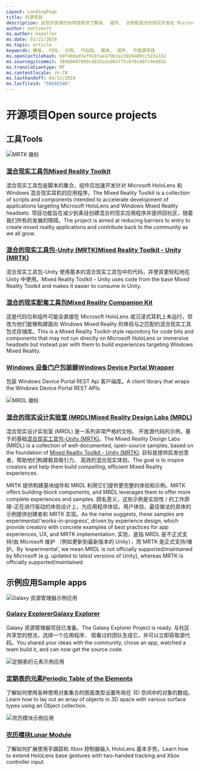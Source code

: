 ```yaml
---
Layout: LandingPage
title: 开源项目
description: 这些开放源代码项目提供了脚本、 组件、 示例和混合的现实开发在 Microsoft，可帮助加快混合的现实的开发过程中的示例。
author: mattzmsft
ms.author: mazeller
ms.date: 03/21/2018
ms.topic: article
keywords: 模板、 代码、 示例、 代码段、 脚本、 组件、 开放源项目
ms.openlocfilehash: b9f48dad3ef918faea79b3a13019400cc522a332
ms.sourcegitcommit: 384b0087899cd835a3a965f75c6f6c607c9edd1b
ms.translationtype: MT
ms.contentlocale: zh-CN
ms.lasthandoff: 04/12/2019
ms.locfileid: "59592546"
---
```

# <a name="open-source-projects"></a><span data-ttu-id="9de6b-104">开源项目</span><span class="sxs-lookup"><span data-stu-id="9de6b-104">Open source projects</span></span>

## <a name="tools"></a><span data-ttu-id="9de6b-105">工具</span><span class="sxs-lookup"><span data-stu-id="9de6b-105">Tools</span></span>

![MRTK 徽标](images/MRTK_Logo_Rev.png)

### <a name="mixed-reality-toolkithttpsgithubcommicrosoftholotoolkit"></a>[<span data-ttu-id="9de6b-107">混合现实工具包</span><span class="sxs-lookup"><span data-stu-id="9de6b-107">Mixed Reality Toolkit</span></span>](https://github.com/microsoft/HoloToolkit)

<span data-ttu-id="9de6b-108">混合现实工具包是脚本的集合，组件应加速开发针对 Microsoft HoloLens 和 Windows 混合现实耳机的应用程序。</span><span class="sxs-lookup"><span data-stu-id="9de6b-108">The Mixed Reality Toolkit is a collection of scripts and components intended to accelerate development of applications targeting Microsoft HoloLens and Windows Mixed Reality headsets.</span></span> <span data-ttu-id="9de6b-109">项目功能旨在减少到条目创建混合的现实应用程序并提供回社区，随着我们所有的发展的障碍。</span><span class="sxs-lookup"><span data-stu-id="9de6b-109">The project is aimed at reducing barriers to entry to create mixed reality applications and contribute back to the community as we all grow.</span></span> 

### <a name="mixed-reality-toolkit---unity-mrtkhttpsgithubcommicrosoftholotoolkit-unity"></a>[<span data-ttu-id="9de6b-110">混合的现实工具包-Unity (MRTK)</span><span class="sxs-lookup"><span data-stu-id="9de6b-110">Mixed Reality Toolkit - Unity (MRTK)</span></span>](https://github.com/microsoft/HoloToolkit-Unity)

<span data-ttu-id="9de6b-111">混合现实工具包-Unity 使用基本的混合现实工具包中的代码，并使其更轻松地在 Unity 中使用。</span><span class="sxs-lookup"><span data-stu-id="9de6b-111">Mixed Reality Toolkit - Unity uses code from the base Mixed Reality Toolkit and makes it easier to consume in Unity.</span></span> 

### <a name="mixed-reality-companion-kithttpsgithubcommicrosofthololenscompanionkit"></a>[<span data-ttu-id="9de6b-112">混合的现实配套工具包</span><span class="sxs-lookup"><span data-stu-id="9de6b-112">Mixed Reality Companion Kit</span></span>](https://github.com/Microsoft/HoloLensCompanionKit)

<span data-ttu-id="9de6b-113">这是代码位和组件可能会直接在 Microsoft HoloLens 或沉浸式耳机上未运行，但改为他们能够构建面向 Windows Mixed Reality 的体验与之匹配的混合现实工具包式存储库。</span><span class="sxs-lookup"><span data-stu-id="9de6b-113">This is a Mixed Reality Toolkit-style repository for code bits and components that may not run directly on Microsoft HoloLens or immersive headsets but instead pair with them to build experiences targeting Windows Mixed Reality.</span></span> 

### <a name="windows-device-portal-wrapperhttpsgithubcommicrosoftwindowsdeviceportalwrapper"></a>[<span data-ttu-id="9de6b-114">Windows 设备门户包装器</span><span class="sxs-lookup"><span data-stu-id="9de6b-114">Windows Device Portal Wrapper</span></span>](https://github.com/Microsoft/WindowsDevicePortalWrapper)

<span data-ttu-id="9de6b-115">包装 Windows Device Portal REST Api 客户端库。</span><span class="sxs-lookup"><span data-stu-id="9de6b-115">A client library that wraps the Windows Device Portal REST APIs.</span></span>

![MRDL 徽标](images/MRDL_Logo_Rev.png)

### <a name="mixed-reality-design-labs-mrdlhttpsgithubcommicrosoftmrdesignlabsunity"></a>[<span data-ttu-id="9de6b-117">混合的现实设计实验室 (MRDL)</span><span class="sxs-lookup"><span data-stu-id="9de6b-117">Mixed Reality Design Labs (MRDL)</span></span>](https://github.com/Microsoft/MRDesignLabs_Unity)

<span data-ttu-id="9de6b-118">混合现实设计实验室 (MRDL) 是一系列非常严格的文档、 开放源代码的示例，基于的基础[混合现实工具包-Unity (MRTK)](https://github.com/microsoft/HoloToolkit-Unity)。</span><span class="sxs-lookup"><span data-stu-id="9de6b-118">The Mixed Reality Design Labs (MRDL) is a collection of well-documented, open-source samples, based on the foundation of [Mixed Reality Toolkit - Unity (MRTK)](https://github.com/microsoft/HoloToolkit-Unity).</span></span> <span data-ttu-id="9de6b-119">目标是提供启发创意者，帮助他们构建极具吸引力、 高效的混合现实体验。</span><span class="sxs-lookup"><span data-stu-id="9de6b-119">The goal is to inspire creators and help them build compelling, efficient Mixed Reality experiences.</span></span>

<span data-ttu-id="9de6b-120">MRTK 提供构建基块组件和 MRDL 利用它们提供更完整的体验和示例。</span><span class="sxs-lookup"><span data-stu-id="9de6b-120">MRTK offers building-block components, and MRDL leverages them to offer more complete experiences and samples.</span></span> <span data-ttu-id="9de6b-121">顾名思义，这些示例是实验性 / 的工作原理-正在进行驱动的体验设计上，为应用程序体验，用户体验，最佳做法的具体的示例提供创建者和 MRTK 实现。</span><span class="sxs-lookup"><span data-stu-id="9de6b-121">As the name suggests, these samples are experimental/’works-in-progress’, driven by experience design, which provide creators with concrete examples of best practices for app experiences, UX, and MRTK implementation.</span></span> <span data-ttu-id="9de6b-122">实验，是指 MRDL 是不正式支持/由 Microsoft 维护 （例如更新到最新版本的 Unity），而 MRTK 是正式支持/维护。</span><span class="sxs-lookup"><span data-stu-id="9de6b-122">By ‘experimental’, we mean MRDL is not officially supported/maintained by Microsoft (e.g. updated to latest versions of Unity), whereas MRTK is officially supported/maintained.</span></span>


## <a name="sample-apps"></a><span data-ttu-id="9de6b-123">示例应用</span><span class="sxs-lookup"><span data-stu-id="9de6b-123">Sample apps</span></span>

![Galaxy 资源管理器示例应用](images/galaxyexplorer-tile.jpg)
### <a name="galaxy-explorergalaxy-explorermd"></a>[<span data-ttu-id="9de6b-125">Galaxy Explorer</span><span class="sxs-lookup"><span data-stu-id="9de6b-125">Galaxy Explorer</span></span>](galaxy-explorer.md)

<span data-ttu-id="9de6b-126">Galaxy 资源管理器项目已准备。</span><span class="sxs-lookup"><span data-stu-id="9de6b-126">The Galaxy Explorer Project is ready.</span></span> <span data-ttu-id="9de6b-127">与社区共享您的想法，选择一个应用程序、 观看过的团队生成它，并可以立即获取源代码。</span><span class="sxs-lookup"><span data-stu-id="9de6b-127">You shared your ideas with the community, chose an app, watched a team build it, and can now get the source code.</span></span> 

![定期表的元素示例应用](images/periodictableofelementsapp-tile.jpg)
### <a name="periodic-table-of-the-elementsperiodic-table-of-the-elementsmd"></a>[<span data-ttu-id="9de6b-129">定期表的元素</span><span class="sxs-lookup"><span data-stu-id="9de6b-129">Periodic Table of the Elements</span></span>](periodic-table-of-the-elements.md)

<span data-ttu-id="9de6b-130">了解如何使用各种使用对象集合的图面类型设置布局在 3D 空间中的对象的数组。</span><span class="sxs-lookup"><span data-stu-id="9de6b-130">Learn how to lay out an array of objects in 3D space with various surface types using an Object collection.</span></span>

![农历模块示例应用](images/lunar-module-tile.png)
### <a name="lunar-modulelunar-modulemd"></a>[<span data-ttu-id="9de6b-132">农历模块</span><span class="sxs-lookup"><span data-stu-id="9de6b-132">Lunar Module</span></span>](lunar-module.md)

<span data-ttu-id="9de6b-133">了解如何扩展使用手跟踪和 Xbox 控制器输入 HoloLens 基本手势。</span><span class="sxs-lookup"><span data-stu-id="9de6b-133">Learn how to extend HoloLens base gestures with two-handed tracking and Xbox controller input.</span></span>




